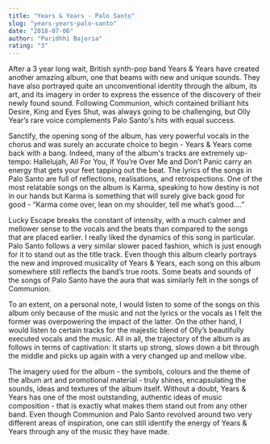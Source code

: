```yaml
---
title: "Years & Years - Palo Santo"
slug: "years-years-palo-santo"
date: "2018-07-06"
author: "Paridhhi Bajoria"
rating: "3"
---
```


After a 3 year long wait, British synth-pop band Years & Years have created another amazing album, one that beams with new and unique sounds. They have also portrayed quite an unconventional identity through the album, its art, and its imagery in order to express the essence of the discovery of their newly found sound. Following Communion, which contained brilliant hits Desire, King and Eyes Shut, was always going to be challenging, but Olly Year’s rare voice complements Palo Santo's hits with equal success.

Sanctify, the opening song of the album, has very powerful vocals in the chorus and was surely an accurate choice to begin - Years & Years come back with a bang. Indeed, many of the album's tracks are extremely up-tempo: Hallelujah, All For You, If You’re Over Me and Don’t Panic carry an energy that gets your feet tapping out the beat. The lyrics of the songs in Palo Santo are full of reflections, realisations, and retrospections. One of the most relatable songs on the album is Karma, speaking to how destiny is not in our hands but Karma is something that will surely give back good for good - “Karma come over, lean on my shoulder, tell me what’s good….”

Lucky Escape breaks the constant of intensity, with a much calmer and mellower sense to the vocals and the beats than compared to the songs that are placed earlier. I really liked the dynamics of this song in particular. Palo Santo follows a very similar slower paced fashion, which is just enough for it to stand out as the title track. Even though this album clearly portrays the new and improved musicality of Years & Years, each song on this album somewhere still reflects the band’s true roots. Some beats and sounds of the songs of Palo Santo have the aura that was similarly felt in the songs of Communion.

To an extent, on a personal note, I would listen to some of the songs on this album only because of the music and not the lyrics or the vocals as I felt the former was overpowering the impact of the latter. On the other hand, I would listen to certain tracks for the majestic blend of Olly’s beautifully executed vocals and the music. All in all, the trajectory of the album is as follows in terms of captivation: It starts up strong, slows down a bit through the middle and picks up again with a very changed up and mellow vibe.

The imagery used for the album - the symbols, colours and the theme of the album art and promotional material - truly shines, encapsulating the sounds, ideas and textures of the album itself. Without a doubt, Years & Years has one of the most outstanding, authentic ideas of music composition - that is exactly what makes them stand out from any other band. Even though Communion and Palo Santo revolved around two very different areas of inspiration, one can still identify the energy of Years & Years through any of the music they have made.
